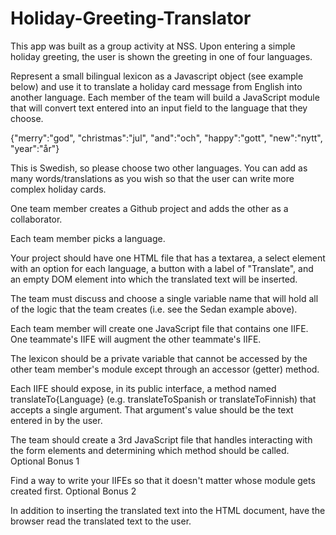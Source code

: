 # Holiday-Greeting-Translator
This app was built as a group activity at NSS. Upon entering a simple holiday greeting, the user is shown the greeting in one of four languages.  

Represent a small bilingual lexicon as a Javascript object (see example below) and use it to translate a holiday card message from English into another language. Each member of the team will build a JavaScript module that will convert text entered into an input field to the language that they choose.

{"merry":"god", "christmas":"jul", "and":"och", "happy":"gott", "new":"nytt", "year":"år"}

This is Swedish, so please choose two other languages. You can add as many words/translations as you wish so that the user can write more complex holiday cards.

One team member creates a Github project and adds the other as a collaborator.

Each team member picks a language.

Your project should have one HTML file that has a textarea, a select element with an option for each language, a button with a label of "Translate", and an empty DOM element into which the translated text will be inserted.

The team must discuss and choose a single variable name that will hold all of the logic that the team creates (i.e. see the Sedan example above).

Each team member will create one JavaScript file that contains one IIFE. One teammate's IIFE will augment the other teammate's IIFE.

The lexicon should be a private variable that cannot be accessed by the other team member's module except through an accessor (getter) method.

Each IIFE should expose, in its public interface, a method named translateTo{Language} (e.g. translateToSpanish or translateToFinnish) that accepts a single argument. That argument's value should be the text entered in by the user.

The team should create a 3rd JavaScript file that handles interacting with the form elements and determining which method should be called. Optional Bonus 1

Find a way to write your IIFEs so that it doesn't matter whose module gets created first. Optional Bonus 2

In addition to inserting the translated text into the HTML document, have the browser read the translated text to the user.
